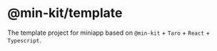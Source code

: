 # @min-kit/template

The template project for miniapp based on `@min-kit` + `Taro` + `React` + `Typescript`.
